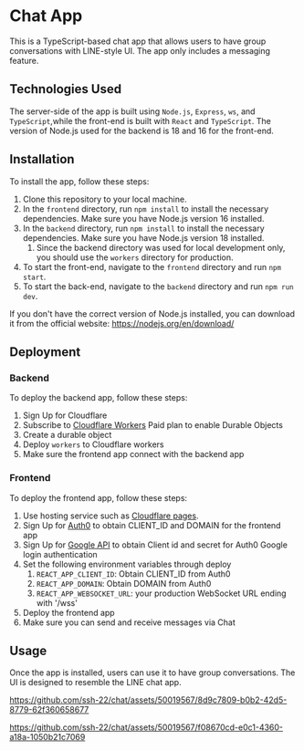# Chat App

This is a TypeScript-based chat app that allows users to have group conversations with LINE-style UI. The app only includes a messaging feature.

## Technologies Used

The server-side of the app is built using `Node.js`, `Express`, `ws`, and `TypeScript`,while the front-end is built with `React` and `TypeScript`. The version of Node.js used for the backend is 18 and 16 for the front-end.

## Installation

To install the app, follow these steps:

1. Clone this repository to your local machine.
2. In the `frontend` directory, run `npm install` to install the necessary dependencies. Make sure you have Node.js version 16 installed.
3. In the `backend` directory, run `npm install` to install the necessary dependencies. Make sure you have Node.js version 18 installed.
    1. Since the backend directory was used for local development only, you should use the `workers` directory for production.
5. To start the front-end, navigate to the `frontend` directory and run `npm start`.
6. To start the back-end, navigate to the `backend` directory and run `npm run dev`.

If you don't have the correct version of Node.js installed, you can download it from the official website: https://nodejs.org/en/download/

## Deployment

### Backend

To deploy the backend app, follow these steps:

1. Sign Up for Cloudflare
2. Subscribe to [Cloudflare Workers](https://www.cloudflare.com/products/workers/) Paid plan to enable Durable Objects
3. Create a durable object
4. Deploy `workers` to Cloudflare workers
5. Make sure the frontend app connect with the backend app

### Frontend

To deploy the frontend app, follow these steps:

1. Use hosting service such as [Cloudflare pages](https://pages.cloudflare.com/).
2. Sign Up for [Auth0](https://auth0.com/) to obtain CLIENT_ID and DOMAIN for the frontend app
3. Sign Up for [Google API](https://console.developers.google.com/apis/dashboard) to obtain Client id and secret for Auth0 Google login authentication
4. Set the following environment variables through deploy
    1. `REACT_APP_CLIENT_ID`: Obtain CLIENT_ID from Auth0
    2. `REACT_APP_DOMAIN`: Obtain DOMAIN from Auth0
    3. `REACT_APP_WEBSOCKET_URL`: your production WebSocket URL ending with '/wss'
5. Deploy the frontend app
6. Make sure you can send and receive messages via Chat

## Usage

Once the app is installed, users can use it to have group conversations. The UI is designed to resemble the LINE chat app.    



https://github.com/ssh-22/chat/assets/50019567/8d9c7809-b0b2-42d5-8779-62f360658677

https://github.com/ssh-22/chat/assets/50019567/f08670cd-e0c1-4360-a18a-1050b21c7069
